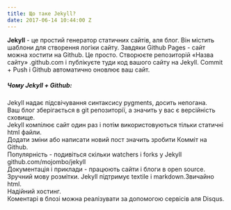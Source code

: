 ```yaml
---
title: Що таке Jekyll?
date: 2017-06-14 10:44:00 Z
---
```


**Jekyll** - це простий генератор статичних сайтів, аля блог. Він містить шаблони для створення логіки сайту. Завдяки Github Pages - сайт можна хостити на Github. Це просто. Створюєте репозиторій «Назва сайту» .github.com і публікуєте туди код вашого сайту на Jekyll. Commit + Push і Github автоматично оновлює ваш сайт.  
  
##### **Чому Jekyll + Github:**  

Jekyll надає підсвічування синтаксису pygments, досить непогана.  
Ваш блог зберігається в git репозиторії, а значить у вас є версійність сховище.  
Jekyll компілює сайт один раз і потім використовуються тільки статичні html файли.  
Додати зміни або написати новий пост значить зробити Комміт на Github.  
Популярність - подивіться скільки watchers і forks у Jekyll github.com/mojombo/jekyll  
Документація і приклади - працюють сайти і блоги в open source.  
Зручний мову розмітки. Jekyll підтримує textile і markdown.Звичайно html.  
Надійний хостинг.  
Коментарі в блозі можна реалізувати за допомогою сервісів аля Disqus.  
